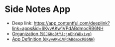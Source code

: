 # Side Notes App

- Deep link: https://app.contentful.com/deeplink?link=apps&id=6KyvAKw1VPdABdmocRB6NH
- [Organization (`5EJGHo8tYJcjnEhYWDxivp`)](https://app.contentful.com/account/organizations/5EJGHo8tYJcjnEhYWDxivp)
- [App Definition (`6KyvAKw1VPdABdmocRB6NH`)](https://app.contentful.com/account/organizations/5EJGHo8tYJcjnEhYWDxivp/apps/definitions/6KyvAKw1VPdABdmocRB6NH)
